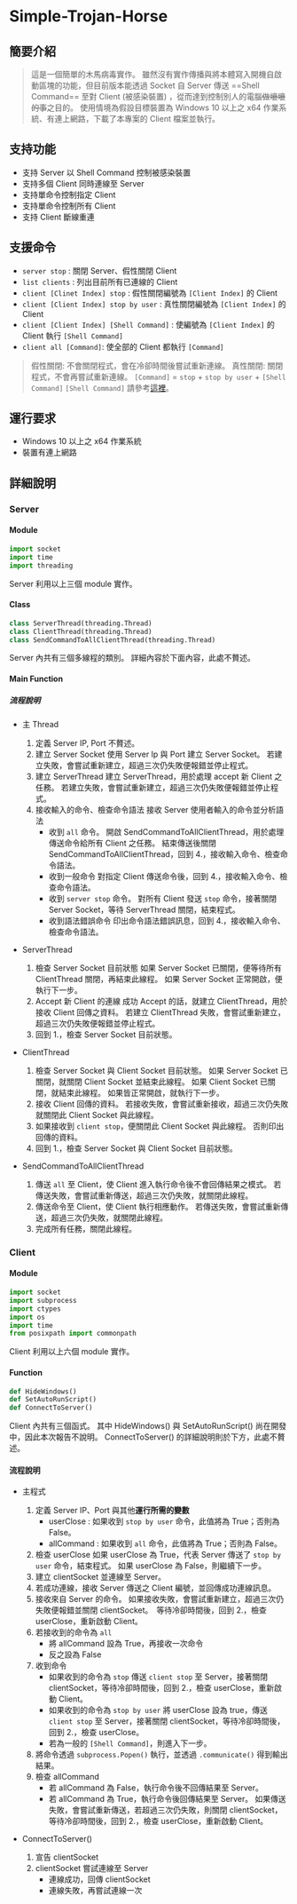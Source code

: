 # Simple-Trojan-Horse
 
## 簡要介紹
> 這是一個簡單的木馬病毒實作。
> 雖然沒有實作傳播與將本體寫入開機自啟動區塊的功能，但目前版本能透過 Socket 自 Server 傳送 ==Shell Command== 至對 Client (被感染裝置) ，從而達到控制別人的電腦~~做壞壞的事~~之目的。
> 使用情境為假設目標裝置為 Windows 10 以上之 x64 作業系統、有連上網路，下載了本專案的 Client 檔案並執行。

## 支持功能
- 支持 Server 以 Shell Command 控制被感染裝置
- 支持多個 Client 同時連線至 Server
- 支持單命令控制指定 Client
- 支持單命令控制所有 Client
- 支持 Client 斷線重連

## 支援命令
- `server stop` : 關閉 Server、假性關閉 Client
- `list clients` : 列出目前所有已連線的 Client
- `client [Clinet Index] stop` : 假性關閉編號為 `[Client Index]` 的 Client
- `client [Client Index] stop by user` : 真性關閉編號為 `[Client Index]` 的 Client
- `client [Client Index] [Shell Command]` : 使編號為 `[Client Index]` 的 Client 執行 `[Shell Command]`
- `client all [Command]`: 使全部的 Client 都執行 `[Command]`
> 假性關閉: 不會關閉程式，會在冷卻時間後嘗試重新連線。
> 真性關閉: 關閉程式，不會再嘗試重新連線。
> `[Command]` = `stop` + `stop by user` + `[Shell Command]`
> `[Shell Command]` 請參考[這裡](https://docs.microsoft.com/zh-tw/windows-server/administration/windows-commands/windows-commands)。

## 運行要求
- Windows 10 以上之 x64 作業系統
- 裝置有連上網路

## 詳細說明
### Server
#### Module
```python
import socket
import time
import threading
```
Server 利用以上三個 module 實作。

#### Class
```python
class ServerThread(threading.Thread)
class ClientThread(threading.Thread)
class SendCommandToAllClientThread(threading.Thread)
```
Server 內共有三個多線程的類別。
詳細內容於下面內容，此處不贅述。

#### Main Function
##### 流程說明
- 主 Thread
    1. 定義 Server IP, Port
       不贅述。
    2. 建立 Server Socket
       使用 Server Ip 與 Port 建立 Server Socket。
       若建立失敗，會嘗試重新建立，超過三次仍失敗便報錯並停止程式。
    3. 建立 ServerThread
       建立 ServerThread，用於處理 accept 新 Client 之任務。
       若建立失敗，會嘗試重新建立，超過三次仍失敗便報錯並停止程式。
    4. 接收輸入的命令、檢查命令語法
       接收 Server 使用者輸入的命令並分析語法
        - 收到 `all` 命令。
          開啟 SendCommandToAllClientThread，用於處理傳送命令給所有 Client 之任務。
          結束傳送後關閉 SendCommandToAllClientThread，回到 4.，接收輸入命令、檢查命令語法。
        - 收到一般命令
          對指定 Client 傳送命令後，回到 4.，接收輸入命令、檢查命令語法。
        - 收到 `server stop` 命令。
          對所有 Client 發送 `stop` 命令，接著關閉 Server Socket，等待 ServerThread 關閉，結束程式。
        - 收到語法錯誤命令
          印出命令語法錯誤訊息，回到 4.，接收輸入命令、檢查命令語法。
          
- ServerThread
    1. 檢查 Server Socket 目前狀態
       如果 Server Socket 已關閉，便等待所有 ClientThread 關閉，再結束此線程。
       如果 Server Socket 正常開啟，便執行下一步。
    2. Accept 新 Client 的連線
       成功 Accept 的話，就建立 ClientThread，用於接收 Client 回傳之資料。
       若建立 ClientThread 失敗，會嘗試重新建立，超過三次仍失敗便報錯並停止程式。
    3. 回到 1.，檢查 Server Socket 目前狀態。

- ClientThread
    1. 檢查 Server Socket 與 Client Socket 目前狀態。
       如果 Server Socket 已關閉，就關閉 Client Socket 並結束此線程。
       如果 Client Socket 已關閉，就結束此線程。
       如果皆正常開啟，就執行下一步。
    2. 接收 Client 回傳的資料。
       若接收失敗，會嘗試重新接收，超過三次仍失敗就關閉此 Client Socket 與此線程。
    3. 如果接收到 `client stop`，便關閉此 Client Socket 與此線程。
       否則印出回傳的資料。
    4. 回到 1.，檢查 Server Socket 與 Client Socket 目前狀態。

- SendCommandToAllClientThread
    1. 傳送 `all` 至 Client，使 Client 進入執行命令後不會回傳結果之模式。
       若傳送失敗，會嘗試重新傳送，超過三次仍失敗，就關閉此線程。
    2. 傳送命令至 Client，使 Client 執行相應動作。
       若傳送失敗，會嘗試重新傳送，超過三次仍失敗，就關閉此線程。
    3. 完成所有任務，關閉此線程。

### Client
#### Module
```python
import socket
import subprocess
import ctypes
import os
import time
from posixpath import commonpath
```
Client 利用以上六個 module 實作。

#### Function
```python
def HideWindows()
def SetAutoRunScript()
def ConnectToServer()
```
Client 內共有三個函式。
其中 HideWindows() 與 SetAutoRunScript() 尚在開發中，因此本次報告不說明。
ConnectToServer() 的詳細說明則於下方，此處不贅述。

#### 流程說明
- 主程式
    1. 定義 Server IP、Port 與其他**運行所需的變數**
       - userClose : 如果收到 `stop by user` 命令，此值將為 True；否則為 False。
       - allCommand : 如果收到 `all` 命令，此值將為 True；否則為 False。
    2. 檢查 userClose
       如果 userClose 為 True，代表 Server 傳送了 `stop by user` 命令，結束程式。
       如果 userClose 為 False，則繼續下一步。
    3. 建立 clientSocket 並連線至 Server。
    4. 若成功連線，接收 Server 傳送之 Client 編號，並回傳成功連線訊息。
    5. 接收來自 Server 的命令。
       如果接收失敗，會嘗試重新建立，超過三次仍失敗便報錯並關閉 clientSocket。　等待冷卻時間後，回到 2.，檢查 userClose，重新啟動 Client。
    6. 若接收到的命令為 `all`
        - 將 allCommand 設為 True，再接收一次命令
        - 反之設為 False
    8. 收到命令
        - 如果收到的命令為 `stop`
          傳送 `client stop` 至 Server，接著關閉 clientSocket，等待冷卻時間後，回到 2.，檢查 userClose，重新啟動 Client。
        - 如果收到的命令為 `stop by user`
          將 userClose 設為 true，傳送 `client stop` 至 Server，接著關閉 clientSocket，等待冷卻時間後，回到 2.，檢查 userClose。
        - 若為一般的 `[Shell Command]`，則進入下一步。
    9. 將命令透過 `subprocess.Popen()` 執行，並透過 `.communicate()` 得到輸出結果。
    10. 檢查 allCommand
        - 若 allCommand 為 False，執行命令後不回傳結果至 Server。
        - 若 allCommand 為 True，執行命令後回傳結果至 Server。
          如果傳送失敗，會嘗試重新傳送，若超過三次仍失敗，則關閉 clientSocket，等待冷卻時間後，回到 2.，檢查 userClose，重新啟動 Client。

- ConnectToServer()
    1. 宣告 clientSocket
    2. clientSocket 嘗試連線至 Server
        - 連線成功，回傳 clientSocket
        - 連線失敗，再嘗試連線一次
